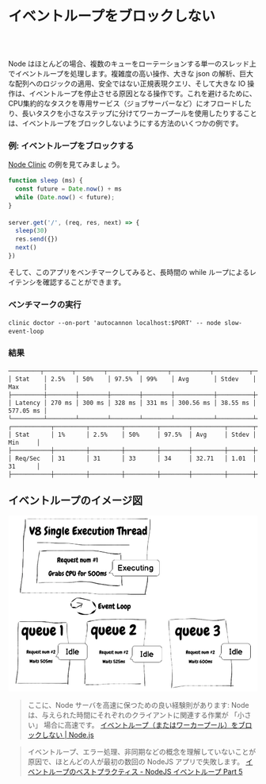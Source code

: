 # イベントループをブロックしない

<br/><br/>

Node はほとんどの場合、複数のキューをローテーションする単一のスレッド上でイベントループを処理します。複雑度の高い操作、大きな json の解析、巨大な配列へのロジックの適用、安全ではない正規表現クエリ、そして大きな IO 操作は、イベントループを停止させる原因となる操作です。これを避けるために、CPU集約的なタスクを専用サービス（ジョブサーバーなど）にオフロードしたり、長いタスクを小さなステップに分けてワーカープールを使用したりすることは、イベントループをブロックしないようにする方法のいくつかの例です。

### 例: イベントループをブロックする
[Node Clinic](https://clinicjs.org/documentation/doctor/05-fixing-event-loop-problem) の例を見てみましょう。
```javascript
function sleep (ms) {
  const future = Date.now() + ms
  while (Date.now() < future);
}

server.get('/', (req, res, next) => {
  sleep(30)
  res.send({})
  next()
})
```

そして、このアプリをベンチマークしてみると、長時間の while ループによるレイテンシを確認することができます。

### ベンチマークの実行 
`clinic doctor --on-port 'autocannon localhost:$PORT' -- node slow-event-loop`

### 結果

```
─────────┬────────┬────────┬────────┬────────┬───────────┬──────────┬───────────┐
│ Stat    │ 2.5%   │ 50%    │ 97.5%  │ 99%    │ Avg       │ Stdev    │ Max       │
├─────────┼────────┼────────┼────────┼────────┼───────────┼──────────┼───────────┤
│ Latency │ 270 ms │ 300 ms │ 328 ms │ 331 ms │ 300.56 ms │ 38.55 ms │ 577.05 ms │
└─────────┴────────┴────────┴────────┴────────┴───────────┴──────────┴───────────┘
┌───────────┬─────────┬─────────┬─────────┬────────┬─────────┬───────┬─────────┐
│ Stat      │ 1%      │ 2.5%    │ 50%     │ 97.5%  │ Avg     │ Stdev │ Min     │
├───────────┼─────────┼─────────┼─────────┼────────┼─────────┼───────┼─────────┤
│ Req/Sec   │ 31      │ 31      │ 33      │ 34     │ 32.71   │ 1.01  │ 31      │
├───────────┼─────────┼─────────┼─────────┼────────┼─────────┼───────┼─────────┤
```

## イベントループのイメージ図
![イベントループ](/assets/images/event-loop.png "イベントループ")

>ここに、Node サーバを高速に保つための良い経験則があります: Node は、与えられた時間にそれぞれのクライアントに関連する作業が 「小さい」 場合に高速です。
>[イベントループ（またはワーカープール）をブロックしない | Node.js](https://nodejs.org/en/docs/guides/dont-block-the-event-loop/)

> イベントループ、エラー処理、非同期などの概念を理解していないことが原因で、ほとんどの人が最初の数回の NodeJS アプリで失敗します。
[イベントループのベストプラクティス - NodeJS イベントループ Part 5](https://jsblog.insiderattack.net/event-loop-best-practices-nodejs-event-loop-part-5-e29b2b50bfe2)
